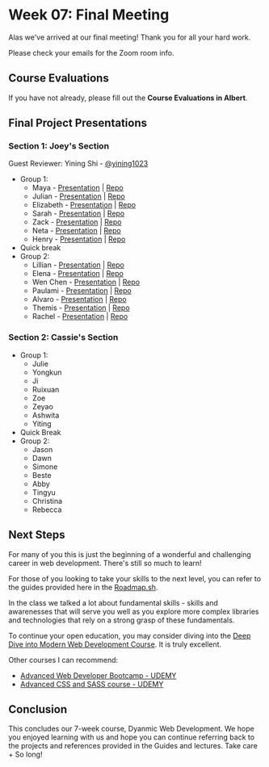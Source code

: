 # Week 07: Final Meeting

Alas we've arrived at our final meeting! Thank you for all your hard work. 

Please check your emails for the Zoom room info. 

## Course Evaluations

If you have not already, please fill out the **Course Evaluations in Albert**.

## Final Project Presentations

### Section 1: Joey's Section

Guest Reviewer: Yining Shi - [@yining1023](https://1023.io)

* Group 1:
    * Maya - [Presentation](https://vimeo.com/400029799) | [Repo]()
    * Julian - [Presentation]() | [Repo]()
    * Elizabeth - [Presentation](https://www.youtube.com/watch?v=hBtl36URvp4&feature=youtu.be) | [Repo]()
    * Sarah - [Presentation](https://youtu.be/gCwgPvSb4XU) | [Repo]()
    * Zack - [Presentation]() | [Repo]()
    * Neta - [Presentation]() | [Repo]()
    * Henry - [Presentation](https://vimeo.com/399769540) | [Repo]()
* Quick break
* Group 2:
    * Lillian - [Presentation]() | [Repo]()
    * Elena - [Presentation](https://www.youtube.com/watch?v=wKZ9cbiERiI) | [Repo]()
    * Wen Chen - [Presentation]() | [Repo]()
    * Paulami - [Presentation](https://www.youtube.com/watch?v=HDFDubWNhrU&feature=youtu.be) | [Repo]()
    * Alvaro - [Presentation]() | [Repo]()
    * Themis - [Presentation](https://www.youtube.com/watch?v=11yXDBP00xk&feature=youtu.be) | [Repo]()
    * Rachel - [Presentation](https://www.youtube.com/watch?v=GQG_W5NManI&feature=youtu.be) | [Repo]()

### Section 2: Cassie's Section

* Group 1:
   * Julie
   * Yongkun
   * Ji
   * Ruixuan
   * Zoe
   * Zeyao
   * Ashwita
   * Yiting
* Quick Break
* Group 2:
   * Jason
   * Dawn
   * Simone
   * Beste
   * Abby
   * Tingyu
   * Christina
   * Rebecca



## Next Steps

For many of you this is just the beginning of a wonderful and challenging career in web development. There's still so much to learn!

For those of you looking to take your skills to the next level, you can refer to the guides provided here in the [Roadmap.sh](https://roadmap.sh/). 

In the class we talked a lot about fundamental skills - skills and awarenesses that will serve you well as you explore more complex libraries and technologies that rely on a strong grasp of these fundamentals. 

To continue your open education, you may consider diving into the [Deep Dive into Modern Web Development Course](https://fullstackopen.com/en/). It is truly excellent. 

Other courses I can recommend:
* [Advanced Web Developer Bootcamp - UDEMY](https://www.udemy.com/course/the-advanced-web-developer-bootcamp/)
* [Advanced CSS and SASS course - UDEMY](https://www.udemy.com/course/advanced-css-and-sass/)

## Conclusion

This concludes our 7-week course, Dyanmic Web Development. We hope you enjoyed learning with us and hope you can continue referring back to the projects and references provided in the Guides and lectures. Take care + So long!
